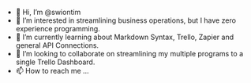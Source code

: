 - 👋 Hi, I’m @swiontim
- 👀 I’m interested in streamlining business operations, but I have zero experience programming.
- 🌱 I’m currently learning about Markdown Syntax, Trello, Zapier and general API Connections.
- 💞️ I’m looking to collaborate on streamlining my multiple programs to a single Trello Dashboard.
- 📫 How to reach me ...

<!---
swiontim/swiontim is a ✨ special ✨ repository because its `README.md` (this file) appears on your GitHub profile.
You can click the Preview link to take a look at your changes.
--->
